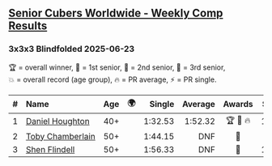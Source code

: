 <style>table {white-space: nowrap;}</style>
<link rel="stylesheet" type="text/css" href="/scw-comp/css/flags.css" />

## [Senior Cubers Worldwide - Weekly Comp Results](/scw-comp/results/)
### 3x3x3 Blindfolded 2025-06-23

<span style="white-space: nowrap;">🏆 = overall winner</span>, <span style="white-space: nowrap;">🥇 = 1st senior</span>, <span style="white-space: nowrap;">🥈 = 2nd senior</span>, <span style="white-space: nowrap;">🥉 = 3rd senior</span>, <span style="white-space: nowrap;">💥 = overall record (age group)</span>, <span style="white-space: nowrap;">🔥 = PR average</span>, <span style="white-space: nowrap;">⚡ = PR single</span>.

| # | Name | Age | 🌍 | Single | Average | Awards | Solve 1 | Solve 2 | Solve 3 | Video |
| :--: | :-- | :--: | :--: | --: | --: | :--: | --: | --: | --: | :-- |
| 1 | [Daniel Houghton](../../persons/daniel_houghton/333bf.md) | 40+ | <i class="flag flag-CH" /> | 1:32.53 | 1:52.32 | 🏆 🥇 🔥 | 1:47.87 | 2:16.57 | 1:32.53 | [Desktop](https://www.facebook.com/events/994228242590739/permalink/1004050678275162) / [Mobile](https://m.facebook.com/events/994228242590739?view=permalink&id=1004050678275162) |
| 2 | [Toby Chamberlain](../../persons/toby_chamberlain/333bf.md) | 50+ | <i class="flag flag-AU" /> | 1:44.15 | DNF | 🥈 | DNF | 2:00.31 | 1:44.15 | [Desktop](https://www.facebook.com/events/994228242590739/permalink/1003616618318568) / [Mobile](https://m.facebook.com/events/994228242590739?view=permalink&id=1003616618318568) |
| 3 | [Shen Flindell](../../persons/shen_flindell/333bf.md) | 50+ | <i class="flag flag-AU" /> | 1:56.33 | DNF | 🥉 | 1:56.33 | 2:12.16 | DNF | [Desktop](https://www.facebook.com/events/994228242590739/permalink/1000513758628854) / [Mobile](https://m.facebook.com/events/994228242590739?view=permalink&id=1000513758628854) |

<!-- Global site tag (gtag.js) - Google Analytics -->
<script async src="https://www.googletagmanager.com/gtag/js?id=UA-86348435-3"></script>
<script>window.dataLayer = window.dataLayer || []; function gtag() {dataLayer.push(arguments);} gtag('js', new Date()); gtag('config', 'UA-86348435-3');</script>
